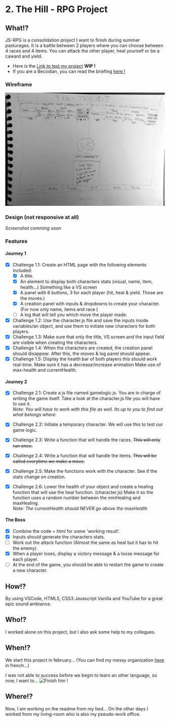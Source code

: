 # 2. The Hill - RPG Project

## What!? 
JS-RPG is a consolidation project I want to finish during summer pasturages. It is a battle between 2 players where you can choose between 4 races and 4 items. You can attack the other player, heal yourself or be a caward and yield.    


- Here is the [Link to test my project](https://nathalie-anneessens.github.io/js-rpg/)  **WIP !**
- If you are a Becodian, you can read the briefing [here !](https://github.com/becodeorg/BXL-Swartz-4-27/tree/master/2.The-Hill/1.Javascript/rpg-project)

### Wireframe
![Wireframe](images/wireframe.jpg)

### Design (not responsive at all)
*Screenshot comming soon*

### Features
#### **Journey 1**
- [x] Challenge 1.1: Create an HTML page with the following elements included:
  - [x] A title.
  - [x] An element to display both characters stats (visual, name, item, health...) Something like a VS screen
  - [x] A panel with 6 buttons, 3 for each player (hit, heal & yield. Those are the moves.)
  - [x] A creation panel with inputs & dropdowns to create your character. (For now only name, items and race )
  - [ ] A log that will tell you which move the player made.

- [x] Challenge 1.2: Use the character.js file and save the inputs inside variables/an object, and use them to initiate new characters for both players.
- [x] Challenge 1.3: Make sure that only the title, VS screen and the input field are visible when creating the characters.
- [x] Challenge 1.4: When the characters are created, the creation panel should disappear. After this, the moves & log panel should appear.
- [x] Challenge 1.5: Display the health bar of both players this should work real-time. Make sure it has a decrease/increase animation Make use of max-health and currentHealth.  
#### **Journey 2**
- [x] Challenge 2.1: Create a js file named gamelogic.js. You are in charge of writing the game itself. Take a look at the character.js file you will have to use it.  
*Note: You will have to work with this file as well. Its up to you to find out what belongs where.*

- [x] Challenge 2.2: Initiate a temporary character. We will use this to test our game logic.
- [x] Challenge 2.3: Write a function that will handle the races. ~~This will only run once.~~
- [x] Challenge 2.4: Write a function that will handle the items. ~~This will be called everytime we make a move.~~
- [x] Challenge 2.5: Make the functions work with the character. See if the stats change on creation.
- [x] Challenge 2.6: Lower the health of your object and create a healing function that will use the heal function. (character.js) Make it so the function uses a random number between the minHealing and maxHealing.  
*Note: The currentHealth should NEVER go above the maxHealth*
#### **The Boss**
- [x] Combine the code + html for some 'working result'.
- [x] Inputs should generate the characters stats.
- [ ] Work out the attack function (Almost the same as heal but it has to hit the enemy).
- [x] When a player loses, display a victory message & a loose message for each player. 
- [ ] At the end of the game, you should be able to restart the game to create a new character.

## How!?
By using VSCode, HTML5, CSS3 Javascript Vanilla and YouTube for a great epic sound ambiance.  

## Who!?
I worked alone on this project, but I also ask some help to my collegues. 

## When!?
We start this project in february... 
(You can find my messy organization [here](organisation.md) in french...)

I was not able to success before we begin to learn an other language, so now, I want to... ![Finish him](https://pbs.twimg.com/profile_images/1221372918460035072/71vqVsEC_400x400.jpg) !  

## Where!?
Now, I am working on the readme from my bed... On the other days I worked from my living-room who is also my pseudo-work office. 


